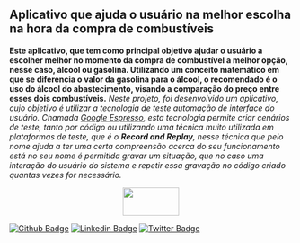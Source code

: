 ## Aplicativo que ajuda o usuário na melhor escolha na hora da compra de combustíveis

   **Este aplicativo, que tem como principal objetivo ajudar o usuário a escolher melhor no momento da compra de combustível a melhor opção, nesse caso, álcool ou gasolina. Utilizando um conceito matemático em que se diferencia o valor da gasolina para o álcool, o recomendado é o uso do álcool do abastecimento, visando a comparação do preço entre esses dois combustíveis.**
  _Neste projeto, foi desenvolvido um aplicativo, cujo objetivo é utilizar a tecnologia de teste automação de interface do usuário. Chamada [Google Espresso](https://developer.android.com/training/testing/espresso), esta tecnologia permite criar cenários de teste, tanto por código ou utilizando uma técnica muito utilizada em plataformas de teste, que é o **Record and Replay**, nesse técnica que pelo nome ajuda a ter uma certa compreensão acerca do seu funcionamento está no seu nome é permitida gravar um situação, que no caso uma interação do usuário do sistema e repetir essa gravação no código criado quantas vezes for necessário._


<div style="text-align:center">
  <img height="50em" width="100px" src="https://kkboxsqa.files.wordpress.com/2016/12/espresso-recorder.png"/img>
</div>
                                                                                                           

[![Github Badge](https://img.shields.io/badge/-Github-000?style=flat-square&logo=Github&logoColor=white&link=https://github.com/EmmanuelMendes)](https://github.com/EmmanuelMendes)
[![Linkedin Badge](https://img.shields.io/badge/-LinkedIn-blue?style=flat-square&logo=Linkedin&logoColor=white&link=https://www.linkedin.com/in/fagnerpsantos/)](https://www.linkedin.com/in/emmanuel-mendes/)
[![Twitter Badge](https://img.shields.io/badge/-Twitter-1ca0f1?style=flat-square&labelColor=1ca0f1&logo=twitter&logoColor=white&link=https://twitter.com/mendesalves5)](https://twitter.com/mendesalves5)
